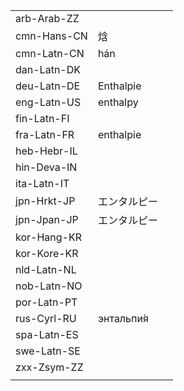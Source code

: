 | | | |
|-|-|-|
| arb-Arab-ZZ |  |  |
| cmn-Hans-CN | 焓 |  |
| cmn-Latn-CN | hán |  |
| dan-Latn-DK |  |  |
| deu-Latn-DE | Enthalpie |  |
| eng-Latn-US | enthalpy |  |
| fin-Latn-FI |  |  |
| fra-Latn-FR | enthalpie |  |
| heb-Hebr-IL |  |  |
| hin-Deva-IN |  |  |
| ita-Latn-IT |  |  |
| jpn-Hrkt-JP | エンタルピー |  |
| jpn-Jpan-JP | エンタルピー |  |
| kor-Hang-KR |  |  |
| kor-Kore-KR |  |  |
| nld-Latn-NL |  |  |
| nob-Latn-NO |  |  |
| por-Latn-PT |  |  |
| rus-Cyrl-RU | энтальпи́я |  |
| spa-Latn-ES |  |  |
| swe-Latn-SE |  |  |
| zxx-Zsym-ZZ |  |  |
|  |  |  |